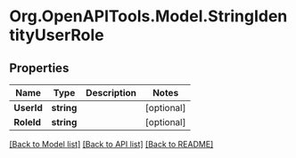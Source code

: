 # Org.OpenAPITools.Model.StringIdentityUserRole
## Properties

Name | Type | Description | Notes
------------ | ------------- | ------------- | -------------
**UserId** | **string** |  | [optional] 
**RoleId** | **string** |  | [optional] 

[[Back to Model list]](../README.md#documentation-for-models) [[Back to API list]](../README.md#documentation-for-api-endpoints) [[Back to README]](../README.md)


